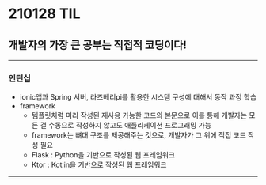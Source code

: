 # 210128 TIL
## 개발자의 가장 큰 공부는 직접적 코딩이다!
------------------------
### 인턴십
  * ionic앱과 Spring 서버, 라즈베리pi를 활용한 시스템 구성에 대해서 동작 과정 학습
  * framework
    * 템플릿처럼 미리 작성된 재사용 가능한 코드의 본문으로 이를 통해 개발자는 모든 걸 수동으로 작성하지 않고도 애플리케이션 프로그래밍 가능
    * framework는 뼈대 구조를 제공해주는 것으로, 개발자가 그 위에 직접 코드 작성 필요
    * Flask : Python을 기반으로 작성된 웹 프레임워크
    * Ktor : Kotlin을 기반으로 작성된 웹 프레임워크
--------------------
